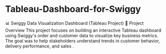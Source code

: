# Tableau-Dashboard-for-Swiggy
📊 Swiggy Data Visualization Dashboard (Tableau Project) 📁 Project Overview This project focuses on building an interactive Tableau dashboard using Swiggy's order and customer data to visualize key business metrics. The goal was to help stakeholders understand trends in customer behavior, delivery performance, and sales .

